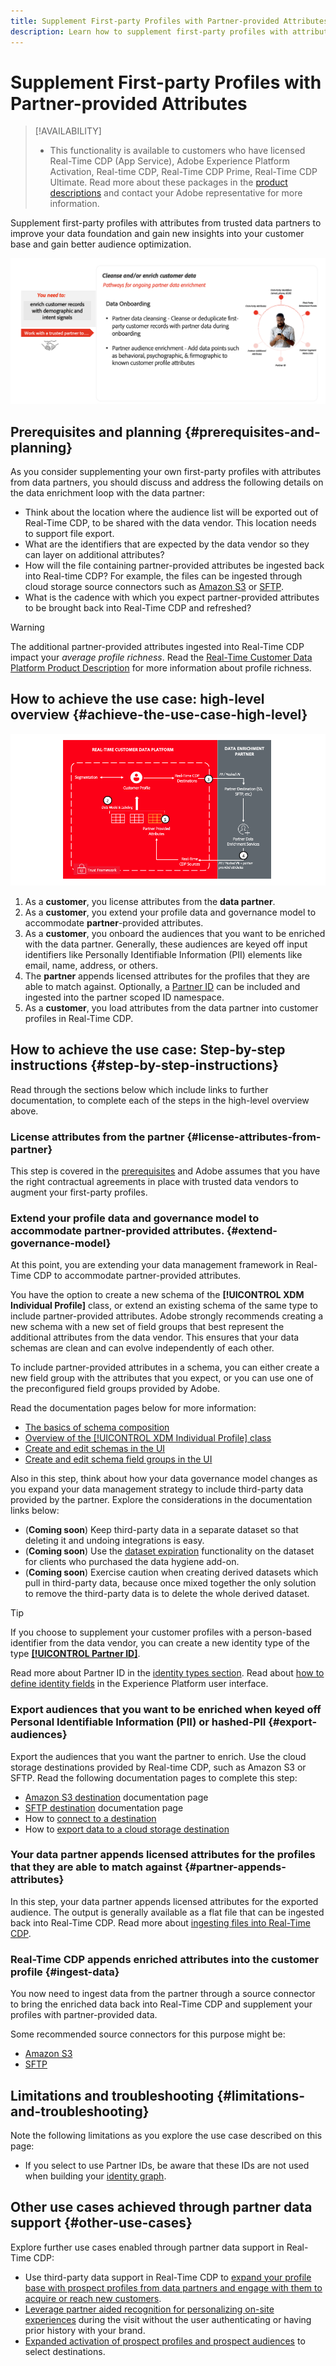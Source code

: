 ```yaml
---
title: Supplement First-party Profiles with Partner-provided Attributes
description: Learn how to supplement first-party profiles with attributes from trusted data partners to improve your data foundation, gain new insights into your customer base, and better audience optimization.
---
```

# Supplement First-party Profiles with Partner-provided Attributes

>[!AVAILABILITY]
>
>* This functionality is available to customers who have licensed Real-Time CDP (App Service), Adobe Experience Platform Activation, Real-time CDP, Real-Time CDP Prime, Real-Time CDP Ultimate. Read more about these packages in the [product descriptions](https://helpx.adobe.com/legal/product-descriptions.html) and contact your Adobe representative for more information. 

Supplement first-party profiles with attributes from trusted data partners to improve your data foundation and gain new insights into your customer base and gain better audience optimization.

![Enrich profiles with partner-provided attributes use case high-level visual overview.](/help/rtcdp/assets/partner-data/enrichment/enrichment-use-case-overview.png)

## Prerequisites and planning {#prerequisites-and-planning}

As you consider supplementing your own first-party profiles with attributes from data partners, you should discuss and address the following details on the data enrichment loop with the data partner:

* Think about the location where the audience list will be exported out of Real-Time CDP, to be shared with the data vendor. This location needs to support file export.
* What are the identifiers that are expected by the data vendor so they can layer on additional attributes?
* How will the file containing partner-provided attributes be ingested back into Real-time CDP? For example, the files can be ingested through cloud storage source connectors such as [Amazon S3](/help/sources/connectors/cloud-storage/s3.md) or [SFTP](/help/sources/connectors/cloud-storage/sftp.md). 
* What is the cadence with which you expect partner-provided attributes to be brought back into Real-Time CDP and refreshed?

>[!WARNING]
>
>The additional partner-provided attributes ingested into Real-Time CDP impact your *average profile richness*. Read the [Real-Time Customer Data Platform Product Description](https://helpx.adobe.com/legal/product-descriptions/real-time-customer-data-platform.html) for more information about profile richness.

## How to achieve the use case: high-level overview {#achieve-the-use-case-high-level}

![Enrich profiles with partner-provided attributes use case high-level visual overview.](/help/rtcdp/assets/partner-data/enrichment/enrichment-use-case-steps.png)

1. As a **customer**, you license attributes from the **data partner**.
2. As a **customer**, you extend your profile data and governance model to accommodate **partner**-provided attributes.
3. As a **customer**, you onboard the audiences that you want to be enriched with the data partner. Generally, these audiences are keyed off input identifiers like Personally Identifiable Information (PII) elements like email, name, address, or others.
4. The **partner** appends licensed attributes for the profiles that they are able to match against. Optionally, a [Partner ID](/help/identity-service/namespaces.md) can be included and ingested into the partner scoped ID namespace.
5. As a **customer**, you load attributes from the data partner into customer profiles in Real-Time CDP.
 
## How to achieve the use case: Step-by-step instructions {#step-by-step-instructions}

Read through the sections below which include links to further documentation, to complete each of the steps in the high-level overview above.

### License attributes from the partner {#license-attributes-from-partner}

This step is covered in the [prerequisites](#prerequisites-and-planning) and Adobe assumes that you have the right contractual agreements in place with trusted data vendors to augment your first-party profiles.

### Extend your profile data and governance model to accommodate partner-provided attributes. {#extend-governance-model}

At this point, you are extending your data management framework in Real-Time CDP to accommodate partner-provided attributes. 

You have the option to create a new schema of the **[!UICONTROL XDM Individual Profile]** class, or extend an existing schema of the same type to include partner-provided attributes. Adobe strongly recommends creating a new schema with a new set of field groups that best represent the additional attributes from the data vendor. This ensures that your data schemas are clean and can evolve independently of each other.

To include partner-provided attributes in a schema, you can either create a new field group with the attributes that you expect, or you can use one of the preconfigured field groups provided by Adobe.

Read the documentation pages below for more information:

* [The basics of schema composition](/help/xdm/schema/composition.md)
* [Overview of the [!UICONTROL XDM Individual Profile] class](/help/xdm/classes/individual-profile.md)
* [Create and edit schemas in the UI](/help/xdm/ui/resources/schemas.md)
* [Create and edit schema field groups in the UI](/help/xdm/ui/resources/field-groups.md) 

<!--

Commenting out links for now
* [Create and edit schemas using the API](/help/xdm/api/schemas.md#create)
* [Update an existing schema to add field groups using the API](/help/xdm/api/schemas.md#patch)
* Link to new field group documentation page when it exists

-->

Also in this step, think about how your data governance model changes as you expand your data management strategy to include third-party data provided by the partner. Explore the considerations in the documentation links below: 

* (**Coming soon**) Keep third-party data in a separate dataset so that deleting it and undoing integrations is easy.
* (**Coming soon**) Use the [dataset expiration](/help/hygiene/ui/dataset-expiration.md) functionality on the dataset for clients who purchased the data hygiene add-on.
* (**Coming soon**) Exercise caution when creating derived datasets which pull in third-party data, because once mixed together the only solution to remove the third-party data is to delete the whole derived dataset.

>[!TIP]
>
>If you choose to supplement your customer profiles with a person-based identifier from the data vendor, you can create a new identity type of the type **[[!UICONTROL Partner ID]](/help/identity-service/namespaces.md)**. 
>
>Read more about Partner ID in the [identity types section](/help/identity-service/namespaces.md).
>Read about [how to define identity fields](/help/xdm/ui/fields/identity.md) in the Experience Platform user interface.

### Export audiences that you want to be enriched when keyed off Personal Identifiable Information (PII) or hashed-PII {#export-audiences}

Export the audiences that you want the partner to enrich. Use the cloud storage destinations provided by Real-time CDP, such as Amazon S3 or SFTP. Read the following documentation pages to complete this step: 

* [Amazon S3 destination](/help/destinations/catalog/cloud-storage/amazon-s3.md) documentation page
* [SFTP destination](/help/destinations/catalog/cloud-storage/sftp.md) documentation page
* How to [connect to a destination](/help/destinations/ui/connect-destination.md)
* How to [export data to a cloud storage destination](/help/destinations/ui/activate-batch-profile-destinations.md)

### Your data partner appends licensed attributes for the profiles that they are able to match against {#partner-appends-attributes}

In this step, your data partner appends licensed attributes for the exported audience. The output is generally available as a flat file that can be ingested back into Real-Time CDP. Read more about [ingesting files into Real-Time CDP](/help/ingestion/tutorials/ingest-batch-data.md#upload-file).

### Real-Time CDP appends enriched attributes into the customer profile {#ingest-data}

You now need to ingest data from the partner through a source connector to bring the enriched data back into Real-Time CDP and supplement your profiles with partner-provided data.

Some recommended source connectors for this purpose might be: 

* [Amazon S3](/help/sources/connectors/cloud-storage/s3.md)
* [SFTP](/help/sources/connectors/cloud-storage/sftp.md)

## Limitations and troubleshooting {#limitations-and-troubleshooting}

Note the following limitations as you explore the use case described on this page:

* If you select to use Partner IDs, be aware that these IDs are not used when building your [identity graph](/help/identity-service/ui/identity-graph-viewer.md). 

## Other use cases achieved through partner data support {#other-use-cases}

Explore further use cases enabled through partner data support in Real-Time CDP:

* Use third-party data support in Real-Time CDP to [expand your profile base with prospect profiles from data partners and engage with them to acquire or reach new customers](/help/rtcdp/partner-data/prospecting.md).
* [Leverage partner aided recognition for personalizing on-site experiences](/help/rtcdp/partner-data/onsite-personalization.md) during the visit without the user authenticating or having prior history with your brand.
* [Expanded activation of prospect profiles and prospect audiences](/help/destinations/ui/activate-prospect-audiences.md) to select destinations.